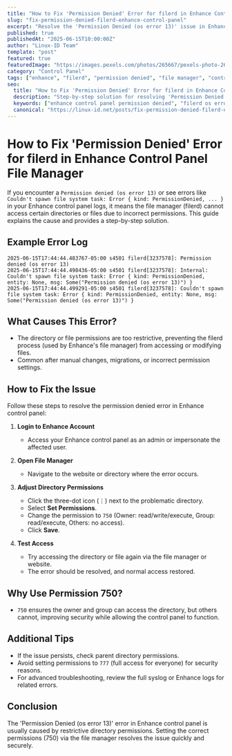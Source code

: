 ```yaml
---
title: "How to Fix 'Permission Denied' Error for filerd in Enhance Control Panel File Manager"
slug: "fix-permission-denied-filerd-enhance-control-panel"
excerpt: "Resolve the 'Permission Denied (os error 13)' issue in Enhance control panel's file manager. Step-by-step guide to fixing file and directory access errors for website users."
published: true
publishedAt: "2025-06-15T10:00:00Z"
author: "Linux-ID Team"
template: "post"
featured: true
featuredImage: "https://images.pexels.com/photos/265667/pexels-photo-265667.jpeg?auto=compress&w=1200&q=80"
category: "Control Panel"
tags: ["enhance", "filerd", "permission denied", "file manager", "control panel", "web hosting", "linux", "os error 13", "troubleshooting"]
seo:
  title: "How to Fix 'Permission Denied' Error for filerd in Enhance Control Panel (2025 Guide)"
  description: "Step-by-step solution for resolving 'Permission Denied (os error 13)' in Enhance control panel's file manager. Learn how to adjust directory permissions and restore website access."
  keywords: ["enhance control panel permission denied", "filerd os error 13 fix", "file manager error enhance", "web hosting file permission", "fix permission denied enhance panel"]
  canonical: "https://linux-id.net/posts/fix-permission-denied-filerd-enhance-control-panel"
---
```


# How to Fix 'Permission Denied' Error for filerd in Enhance Control Panel File Manager

If you encounter a `Permission denied (os error 13)` or see errors like `Couldn't spawn file system task: Error { kind: PermissionDenied, ... }` in your Enhance control panel logs, it means the file manager (filerd) cannot access certain directories or files due to incorrect permissions. This guide explains the cause and provides a step-by-step solution.

## Example Error Log
```
2025-06-15T17:44:44.483767-05:00 s4501 filerd[3237578]: Permission denied (os error 13)
2025-06-15T17:44:44.498436-05:00 s4501 filerd[3237578]: Internal: Couldn't spawn file system task: Error { kind: PermissionDenied, entity: None, msg: Some("Permission denied (os error 13)") }
2025-06-15T17:44:44.499291-05:00 s4501 filerd[3237578]: Couldn't spawn file system task: Error { kind: PermissionDenied, entity: None, msg: Some("Permission denied (os error 13)") }
```

## What Causes This Error?
- The directory or file permissions are too restrictive, preventing the filerd process (used by Enhance's file manager) from accessing or modifying files.
- Common after manual changes, migrations, or incorrect permission settings.

## How to Fix the Issue
Follow these steps to resolve the permission denied error in Enhance control panel:

1. **Login to Enhance Account**
   - Access your Enhance control panel as an admin or impersonate the affected user.

2. **Open File Manager**
   - Navigate to the website or directory where the error occurs.

3. **Adjust Directory Permissions**
   - Click the three-dot icon (⋮) next to the problematic directory.
   - Select **Set Permissions**.
   - Change the permission to `750` (Owner: read/write/execute, Group: read/execute, Others: no access).
   - Click **Save**.

4. **Test Access**
   - Try accessing the directory or file again via the file manager or website.
   - The error should be resolved, and normal access restored.

## Why Use Permission 750?
- `750` ensures the owner and group can access the directory, but others cannot, improving security while allowing the control panel to function.

## Additional Tips
- If the issue persists, check parent directory permissions.
- Avoid setting permissions to `777` (full access for everyone) for security reasons.
- For advanced troubleshooting, review the full syslog or Enhance logs for related errors.

## Conclusion
The 'Permission Denied (os error 13)' error in Enhance control panel is usually caused by restrictive directory permissions. Setting the correct permissions (750) via the file manager resolves the issue quickly and securely.